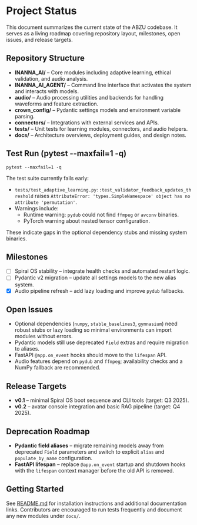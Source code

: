 # Project Status

This document summarizes the current state of the ABZU codebase. It serves as a living roadmap covering repository layout, milestones, open issues, and release targets.

## Repository Structure

- **INANNA_AI/** – Core modules including adaptive learning, ethical validation, and audio analysis.
- **INANNA_AI_AGENT/** – Command line interface that activates the system and interacts with models.
- **audio/** – Audio processing utilities and backends for handling waveforms and feature extraction.
- **crown_config/** – Pydantic settings models and environment variable parsing.
- **connectors/** – Integrations with external services and APIs.
- **tests/** – Unit tests for learning modules, connectors, and audio helpers.
- **docs/** – Architecture overviews, deployment guides, and design notes.

## Test Run (pytest --maxfail=1 -q)

```
pytest --maxfail=1 -q
```

The test suite currently fails early:

- `tests/test_adaptive_learning.py::test_validator_feedback_updates_threshold` raises `AttributeError: 'types.SimpleNamespace' object has no attribute 'permutation'`.
- Warnings include:
  - Runtime warning: `pydub` could not find `ffmpeg` or `avconv` binaries.
  - PyTorch warning about nested tensor configuration.

These indicate gaps in the optional dependency stubs and missing system binaries.

## Milestones
- [ ] Spiral OS stability – integrate health checks and automated restart logic.
- [ ] Pydantic v2 migration – update all settings models to the new alias system.
- [x] Audio pipeline refresh – add lazy loading and improve `pydub` fallbacks.

## Open Issues
- Optional dependencies (`numpy`, `stable_baselines3`, `gymnasium`) need robust stubs or lazy loading so minimal environments can import modules without errors.
- Pydantic models still use deprecated `Field` extras and require migration to aliases.
- FastAPI `@app.on_event` hooks should move to the `lifespan` API.
- Audio features depend on `pydub` and `ffmpeg`; availability checks and a NumPy fallback are recommended.

## Release Targets
- **v0.1** – minimal Spiral OS boot sequence and CLI tools (target: Q3 2025).
- **v0.2** – avatar console integration and basic RAG pipeline (target: Q4 2025).

## Deprecation Roadmap

- **Pydantic field aliases** – migrate remaining models away from deprecated
  `Field` parameters and switch to explicit `alias` and
  `populate_by_name` configuration.
- **FastAPI lifespan** – replace `@app.on_event` startup and shutdown hooks
  with the `lifespan` context manager before the old API is removed.

## Getting Started

See [README.md](../README.md) for installation instructions and additional documentation links. Contributors are encouraged to run tests frequently and document any new modules under `docs/`.

